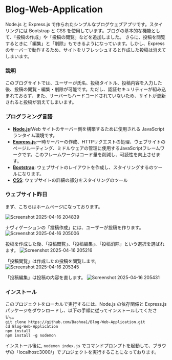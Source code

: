 # Blog-Web-Application

Node.js と Express.js で作られたシンプルなブログウェブアプリです。スタイリングには Bootstrap と CSS を使用しています。ブログの基本的な機能として、「投稿の作成」や「投稿の閲覧」などを追加しました。
さらに、投稿を閲覧するときに「編集」と「削除」もできるようになっています。しかし、Express のサーバーで動作するため、サイトをリフレッシュすると作成した投稿は消えてしまいます。


### 説明
このブログサイトでは、ユーザーが氏名、投稿タイトル、投稿内容を入力した後、投稿の閲覧・編集・削除が可能です。ただし、認証セキュリティーが組み込まれておらず、また、サーバーもハードコードされていないため、サイトが更新されると投稿が消えてしまいます。

### プログラミング言語
* <ins>**Node.js**</ins>:Web サイトのサーバー側を構築するために使用される JavaScript ランタイム環境です。<br/>
* <ins>**Express.js**</ins>:一時サーバーの作成、HTTPリクエストの処理、ウェブサイトのページルーティング、ミドルウェアの管理に使用するJavaScriptフレームワークです。このフレームワークはコード量を削減し、可読性を向上させます。<br/>
* <ins>**Bootstrap**</ins>: ウェブサイトのレイアウトを作成し、スタイリングするのツールになります。<br/>
* <ins>**CSS**</ins>: ウェブサイトの詳細の部分をスタイリングのツール<br/>

### ウェブサイト昨日
まず、こちらはホームページになっております。

![Screenshot 2025-04-16 204839](https://github.com/user-attachments/assets/06920075-8b45-4be0-8070-f56df0ce830a)

ナヴィゲーションの「投稿作成」には、ユーザーが投稿を作ります。
![Screenshot 2025-04-16 205006](https://github.com/user-attachments/assets/6f274000-384c-4dc6-9a7e-36980fa446a6)

投稿を作成した後、「投稿閲覧」、「投稿編集」、「投稿消除」という選択を選ばれます。
![Screenshot 2025-04-16 205216](https://github.com/user-attachments/assets/58e0b486-fe53-4404-bb40-dac0df81cf58)

「投稿閲覧」は作成したの投稿を閲覧します。
![Screenshot 2025-04-16 205345](https://github.com/user-attachments/assets/354b148f-d9ca-4d02-8583-e8ab193589b7)

「投稿編集」は投稿の内容を直します。
![Screenshot 2025-04-16 205431](https://github.com/user-attachments/assets/94d468aa-59ef-4677-a419-ecbc5d936edb)

### インストール

このプロジェクトをローカルで実行するには、Node.js の依存関係と Express.js パッケージをダウンロードし、以下の手順に従ってインストールしてください。。<br/>
`git clone https://github.com/Baohoa1/Blog-Web-Application.git` <br/>
`cd Blog-Web-Application` <br/>
`npm install` <br/>
`npm install -g nodemon` <br/>

インストール後に, `nodemon index.js` でコマンドプロンプトを起動して、ブラウザの「localhost:3000/」でプロジェクトを実行することになっております。
